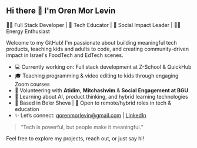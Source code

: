 ## Hi there 👋 I'm Oren Mor Levin

👨‍💻 Full Stack Developer | 🎤 Tech Educator | 🌱 Social Impact Leader | 🤸‍♂️ Energy Enthusiast

Welcome to my GitHub! I'm passionate about building meaningful tech products, teaching kids and adults to code, and creating community-driven impact in Israel's FoodTech and EdTech scenes.

- 💻 Currently working on: Full stack development at Z-School & QuickHub  
- 🎓 Teaching programming & video editing to kids through engaging Zoom courses  
- 🌱 Volunteering with **Atidim**, **Mitchashvim** & **Social Engagement at BGU**  
- 🧠 Learning about AI, product thinking, and hybrid learning technologies  
- 📍 Based in Be’er Sheva | 🧳 Open to remote/hybrid roles in tech & education  
- ✨ Let’s connect: [qorenmorlevin@gmail.com](mailto:qorenmorlevin@gmail.com) | [LinkedIn](https://www.linkedin.com/in/oren-ml/)

> “Tech is powerful, but people make it meaningful.”

Feel free to explore my projects, reach out, or just say hi!
